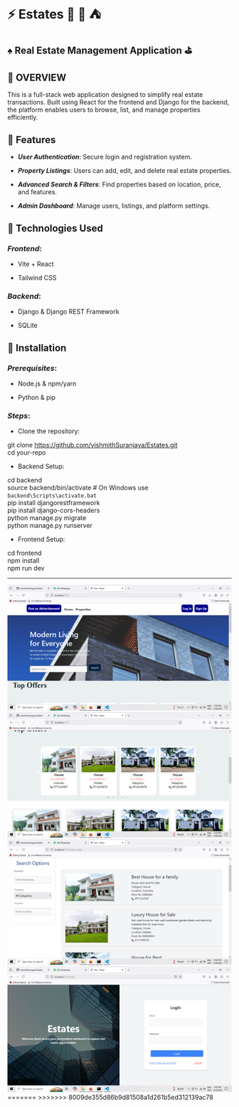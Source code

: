 
# :zap: Estates :house_with_garden: :key: :tent:

## :spades: Real Estate Management Application :golf:


## :pushpin: OVERVIEW


This is a full-stack web application designed to simplify real estate transactions. Built using React for the frontend and Django for the backend, the platform enables users to browse, list, and manage properties efficiently.


## :pushpin: Features

- ***User Authentication***:    Secure login and registration system.

- ***Property Listings***: Users can add, edit, and delete real estate properties.

- ***Advanced Search & Filters***: Find properties based on location, price, and features.

- ***Admin Dashboard***: Manage users, listings, and platform settings.

## 📌 Technologies Used

### *Frontend*:

- Vite + React

- Tailwind CSS


### *Backend*:

- Django & Django REST Framework
  
- SQLite

## 📌 Installation

### *Prerequisites*:

- Node.js & npm/yarn

- Python & pip

### *Steps*:

- Clone the repository:

git clone <https://github.com/vishmithSuranjaya/Estates.git><br>
cd your-repo

- Backend Setup:

cd backend <br>
source backend/bin/activate  # On Windows use `backend\Scripts\activate.bat` <br>
pip install djangorestframework <br>
pip install django-cors-headers <br>
python manage.py migrate <br>
python manage.py runserver <br>

- Frontend Setup:

cd frontend <br>
npm install <br>
npm run dev <br>


---

<div style="align-items:center; justify-content: center; gap: 15px;">
  <img src="backend/images/images/Screenshot (4).png">
  <img src="backend/images/images/Screenshot (5).png">
  <img src="backend/images/images/Screenshot (6).png">
  <img src="backend/images/images/Screenshot (7).png">
</div>
=======
>>>>>>> 8009de355d86b9d81508a1d261b5ed312139ac78
